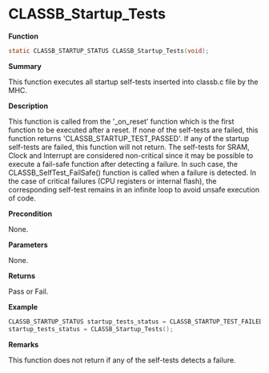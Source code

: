 # CLASSB_Startup_Tests
**Function**

```c
static CLASSB_STARTUP_STATUS CLASSB_Startup_Tests(void);
```

**Summary**

This function executes all startup self-tests inserted into classb.c file by the MHC.

**Description**

This function is called from the '_on_reset' function which is the first function to be executed after a reset.
If none of the self-tests are failed, this function returns 'CLASSB_STARTUP_TEST_PASSED'.
If any of the startup self-tests are failed, this function will not return. The self-tests for SRAM,
Clock and Interrupt are considered non-critical since it may be possible to execute a fail-safe function
after detecting a failure. In such case, the CLASSB_SelfTest_FailSafe() function is called when a failure
is detected. In the case of critical failures (CPU registers or internal flash), the corresponding self-test
remains in an infinite loop to avoid unsafe execution of code.

**Precondition**

None.

**Parameters**

None.

**Returns**

Pass or Fail.

**Example**

```c
CLASSB_STARTUP_STATUS startup_tests_status = CLASSB_STARTUP_TEST_FAILED;
startup_tests_status = CLASSB_Startup_Tests();
```

**Remarks**

This function does not return if any of the self-tests detects a failure.

